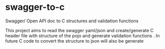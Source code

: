 # swagger-to-c
Swagger/ Open API doc to C structures and validation functions

This project aims to read the swagger yaml/json and create/generate C header file with structure of the pojo
and generate validation functions .
In future C code to convert the structure to json will also be generate
